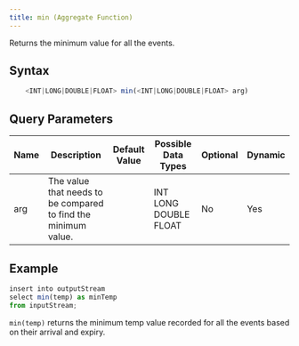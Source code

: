 ```yaml
---
title: min (Aggregate Function)
---
```


Returns the minimum value for all the events.

## Syntax

```js
    <INT|LONG|DOUBLE|FLOAT> min(<INT|LONG|DOUBLE|FLOAT> arg)
```

## Query Parameters

| Name | Description                                                    | Default Value | Possible Data Types   | Optional | Dynamic |
|------|----------------------------------------------------------------|---------------|-----------------------|----------|---------|
| arg  | The value that needs to be compared to find the minimum value. |               | INT LONG DOUBLE FLOAT | No       | Yes     |

## Example

```js
insert into outputStream
select min(temp) as minTemp
from inputStream;
```

`min(temp)` returns the minimum temp value recorded for all the events based on their arrival and expiry.
